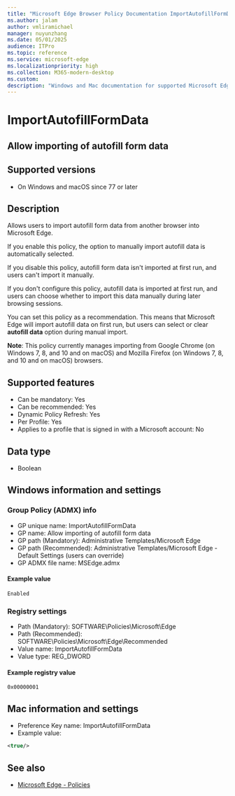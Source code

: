 ```yaml
---
title: "Microsoft Edge Browser Policy Documentation ImportAutofillFormData"
ms.author: jalam
author: vmliramichael
manager: nuyunzhang
ms.date: 05/01/2025
audience: ITPro
ms.topic: reference
ms.service: microsoft-edge
ms.localizationpriority: high
ms.collection: M365-modern-desktop
ms.custom:
description: "Windows and Mac documentation for supported Microsoft Edge Browser policy: Allow importing of autofill form data"
---
```


<!--THIS FILE IS AUTOMATICALLY GENERATED. MANUAL CHANGES WILL BE OVERWRITTEN.-->
<!--Please contact the Microsoft Edge Manageability team with any questions.-->

# ImportAutofillFormData

## Allow importing of autofill form data


## Supported versions

- On Windows and macOS since 77 or later

## Description

Allows users to import autofill form data from another browser into Microsoft Edge.

If you enable this policy, the option to manually import autofill data is automatically selected.

If you disable this policy, autofill form data isn't imported at first run, and users can't import it manually.

If you don't configure this policy, autofill data is imported at first run, and users can choose whether to import this data manually during later browsing sessions.

You can set this policy as a recommendation. This means that Microsoft Edge will import autofill data on first run, but users can select or clear **autofill data** option during manual import.

**Note**: This policy currently manages importing from Google Chrome (on Windows 7, 8, and 10 and on macOS) and Mozilla Firefox (on Windows 7, 8, and 10 and on macOS) browsers.

## Supported features

- Can be mandatory: Yes
- Can be recommended: Yes
- Dynamic Policy Refresh: Yes
- Per Profile: Yes
- Applies to a profile that is signed in with a Microsoft account: No

## Data type

- Boolean

## Windows information and settings

### Group Policy (ADMX) info

- GP unique name: ImportAutofillFormData
- GP name: Allow importing of autofill form data
- GP path (Mandatory): Administrative Templates/Microsoft Edge
- GP path (Recommended): Administrative Templates/Microsoft Edge - Default Settings (users can override)
- GP ADMX file name: MSEdge.admx

#### Example value

```
Enabled
```

### Registry settings

- Path (Mandatory): SOFTWARE\Policies\Microsoft\Edge
- Path (Recommended): SOFTWARE\Policies\Microsoft\Edge\Recommended
- Value name: ImportAutofillFormData
- Value type: REG_DWORD

#### Example registry value

```
0x00000001
```


## Mac information and settings

- Preference Key name: ImportAutofillFormData
- Example value:

```xml
<true/>
```

## See also
- [Microsoft Edge - Policies](../microsoft-edge-policies.md)
